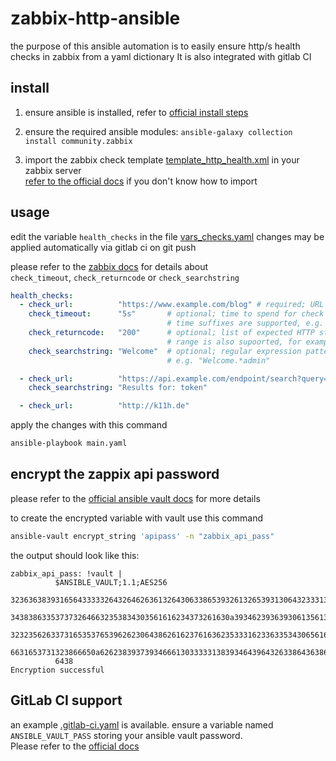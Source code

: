 # zabbix-http-ansible

the purpose of this ansible automation is to easily ensure http/s health checks in zabbix from a yaml dictionary
It is also integrated with gitlab CI

## install

1. ensure ansible is installed, refer to [official install steps](https://docs.ansible.com/ansible/latest/installation_guide/intro_installation.html)

2. ensure the required ansible modules: `ansible-galaxy collection install community.zabbix`

3. import the zabbix check template [template_http_health.xml](template_http_health.xml) in your zabbix server   
[refer to the official docs](https://www.zabbix.com/documentation/current/manual/xml_export_import/templates) if you don't know how to import 

## usage
edit the variable `health_checks` in the file [vars_checks.yaml](vars_checks.yaml) 
changes may be applied automatically via gitlab ci on git push

please refer to the [zabbix docs](https://www.zabbix.com/documentation/5.2/manual/web_monitoring#configuring_steps) for details about    
`check_timeout`, `check_returncode` or `check_searchstring`


```yaml
health_checks:
  - check_url:          "https://www.example.com/blog" # required; URL to check
    check_timeout:      "5s"       # optional; time to spend for check processing; default is set in vars_global.yaml
                                   # time suffixes are supported, e.g. 30s, 1m, 1h
    check_returncode:   "200"      # optional; list of expected HTTP status codes; default is set in vars_global.yaml
                                   # range is also supoorted, for example:  "200,201,210-299"
    check_searchstring: "Welcome"  # optional; regular expression pattern for searching the returned content 
                                   # e.g. "Welcome.*admin"

  - check_url:          "https://api.example.com/endpoint/search?query=token" # example to check search function
    check_searchstring: "Results for: token"

  - check_url:          "http://k11h.de"                                      # minimal example
```

apply the changes with this command
```bash
ansible-playbook main.yaml
```

## encrypt the zappix api password

please refer to the [official ansible vault docs](https://docs.ansible.com/ansible/latest/user_guide/vault.html) for more details

to create the encrypted variable with vault use this command 
```bash
ansible-vault encrypt_string 'apipass' -n "zabbix_api_pass"
```
the output should look like this:
```
zabbix_api_pass: !vault |
          $ANSIBLE_VAULT;1.1;AES256
          32363638393165643333326432646263613264306338653932613265393130643233313734666139
          3438386335373732646632353834303561616234373261630a393462393639306135613062306337
          32323562633731653537653962623064386261623761636235333162336335343065616234646461
          6631653731323866650a626238393739346661303333313839346439643263386436386664363130
          6438
Encryption successful
```

## GitLab CI support

an example [.gitlab-ci.yaml](.gitlab-ci.yaml) is available.
ensure a variable named `ANSIBLE_VAULT_PASS` storing your ansible vault password.     
Please refer to the [official docs](https://docs.gitlab.com/ee/ci/variables/README.html)